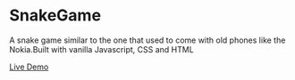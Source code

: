 # SnakeGame
A snake game similar to the one that used to come with old phones like the Nokia.Built with vanilla Javascript, CSS and HTML

[Live Demo](https://hssnakegame.netlify.app/)
